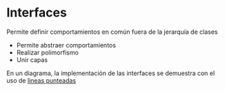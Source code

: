# Interfaces
 Permite definir comportamientos en común fuera de la jerarquía de clases

- Permite abstraer comportamientos
- Realizar polimorfismo
- Unir capas

En un diagrama, la implementación de las interfaces se demuestra con el uso de 
[lineas punteadas](http://www.cs.sjsu.edu/~pearce/modules/lectures/oop/basics/interfaces_files/image002.jpg)